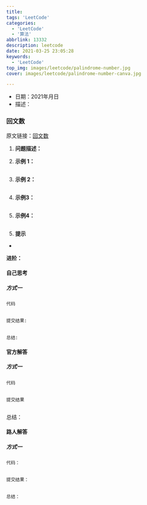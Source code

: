 ```yaml
---
title: 
tags: 'LeetCode'
categories: 
  - 'LeetCode'
  - '算法'
abbrlink: 13332
description: leetcode
date: 2021-03-25 23:05:28
keywords: 
  - 'LeetCode'
top_img: images/leetcode/palindrome-number.jpg
cover: images/leetcode/palindrome-number-canva.jpg

---
```


- 日期：2021年月日
- 描述：

### 回文数

原文链接：[回文数](https://leetcode-cn.com/problems/palindrome-number/)

1. **问题描述：**



2. **示例 1：**

```

```

3. **示例 2：**

```

```

4. **示例3：**

```

```

5. **示例4：**

```

```

5. **提示**

- 

**进阶：** 

#### 自己思考

##### 方式一

`代码`

```java

```

`提交结果:`

```

```

`总结:` 



#### 官方解答

##### 方式一

`代码`

```java

```

`提交结果`

```

```

总结：

#### 路人解答

##### 方式一

`代码：`

```java

```

`提交结果：`

```

```

`总结：`